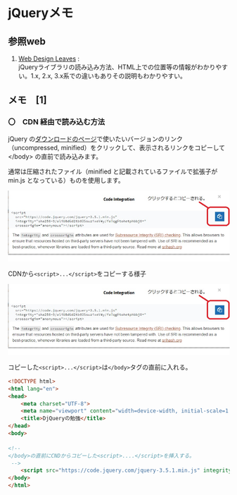 # jQueryメモ
## 参照web
1. [Web Design Leaves](https://www.webdesignleaves.com/pr/jquery/introduction.html) :    
jQueryライブラリの読み込み方法、HTML上での位置等の情報がわかりやすい。1.x, 2.x, 3.x系での違いもありその説明もわかりやすい。

## メモ　[1]
### 〇　CDN 経由で読み込む方法
jQuery の[ダウンロードのページ](https://code.jquery.com/jquery/)で使いたいバージョンのリンク（uncompressed, minified）をクリックして、表示されるリンクをコピーして \</body> の直前で読み込みます。

通常は圧縮されたファイル（minified と記載されているファイルで拡張子が min.js となっている）ものを使用します。

![using CDN](https://raw.githubusercontent.com/hoshina105/HTML/master/cdn.jpg)

CDNから`<script>...</script>`をコピーする様子

![using CDN](cdn.jpg)

コピーした`<script>...</script>`は`</body>`タグの直前に入れる。

```HTML
<!DOCTYPE html>
<html lang="en">
<head>
    <meta charset="UTF-8">
    <meta name="viewport" content="width=device-width, initial-scale=1.0">
    <title>DjQueryの勉強</title>
</head>
<body>

<!-- 
</body>の直前にCNDからコピーした<script>....</script>を挿入する。
 -->
    <script src="https://code.jquery.com/jquery-3.5.1.min.js" integrity="sha256-9/aliU8dGd2tb6OSsuzixeV4y/faTqgFtohetphbbj0=" crossorigin="anonymous"></script>    
</body>
</html>
```